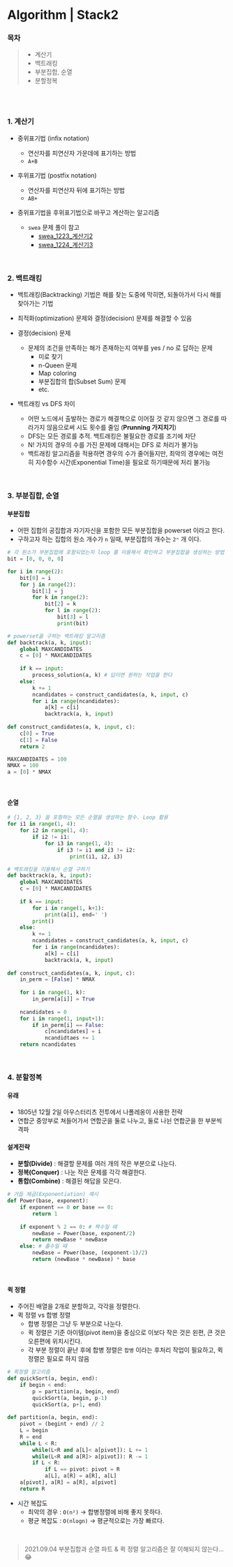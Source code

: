 # Algorithm | Stack2

### 목차

> - 계산기
> - 백트래킹
> - 부분집합, 순열
> - 분할정복

</br></br>

### 1. 계산기

- 중위표기법 (infix notation)
  - 연산자를 피연산자 가운데에 표기하는 방법
  - `A+B`
- 후위표기법 (postfix notation)
  - 연산자를 피연산자 뒤에 표기하는 방법
  - `AB+`

- 중위표기법을 후위표기법으로 바꾸고 계산하는 알고리즘
  - `swea` 문제 풀이 참고
    - [swea_1223_계산기2](https://github.com/dudqo225/TIL/tree/master/algorithm/swea/1223_%EA%B3%84%EC%82%B0%EA%B8%B02)
    - [swea_1224_계산기3](https://github.com/dudqo225/TIL/tree/master/algorithm/swea/1224_%EA%B3%84%EC%82%B0%EA%B8%B03)

<br>

### 2. 백트래킹

- 백트래킹(Backtracking) 기법은 해를 찾는 도중에 막히면, 되돌아가서 다시 해를 찾아가는 기법
- 최적화(optimization) 문제와 결정(decision) 문제를 해결할 수 있음
- 결정(decision) 문제
  - 문제의 조건을 만족하는 해가 존재하는지 여부를 yes / no 로 답하는 문제
    - 미로 찾기
    - n-Queen 문제
    - Map coloring
    - 부분집합의 합(Subset Sum) 문제
    - etc.

- 백트래킹 vs DFS 차이
  - 어떤 노드에서 출발하는 경로가 해결책으로 이어질 것 같지 않으면 그 경로를 따라가지 않음으로써 시도 횟수를 줄임 (**Prunning 가지치기**)
  - DFS는 모든 경로를 추적. 백트래킹은 불필요한 경로를 조기에 차단
  - N! 가지의 경우의 수를 가진 문제에 대해서는 DFS 로 처리가 불가능
  - 백트래킹 알고리즘을 적용하면 경우의 수가 줄어들지만, 최악의 경우에는 여전히 지수함수 시간(Exponential Time)을 필요로 하기때문에 처리 불가능

<br>

### 3. 부분집합, 순열

#### 부분집합

- 어떤 집합의 공집합과 자기자신을 포함한 모든 부분집합을 powerset 이라고 한다.
- 구하고자 하는 집합의 원소 개수가 `n` 일때, 부분집합의 개수는 `2ⁿ` 개 이다.

```python
# 각 원소가 부분집합에 포함되었는지 loop 를 이용해서 확인하고 부분집합을 생성하는 방법
bit = [0, 0, 0, 0]

for i in range(2):
    bit[0] = i
    for j in range(2):
        bit[1] = j
        for k in range(2):
            bit[2] = k
            for l in range(2):
                bit[3] = l
                print(bit)
```

```python
# powerset을 구하는 백트래킹 알고리즘
def backtrack(a, k, input):
    global MAXCANDIDATES
    c = [0] * MAXCANDIDATES
    
    if k == input:
        process_solution(a, k) # 답이면 원하는 작업을 한다
    else:
        k += 1
        ncandidates = construct_candidates(a, k, input, c)
        for i in range(ncandidates):
            a[k] = c[i]
            backtrack(a, k, input)
            
def construct_candidates(a, k, input, c):
    c[0] = True
    c[1] = False
    return 2

MAXCANDIDATES = 100
NMAX = 100
a = [0] * NMAX
```

<br>

#### 순열

```python
# {1, 2, 3} 을 포함하는 모든 순열을 생성하는 함수. Loop 활용
for i1 in range(1, 4):
    for i2 in range(1, 4):
        if i2 != i1:
            for i3 in range(1, 4):
                if i3 != i1 and i3 != i2:
                    print(i1, i2, i3)
```

```python
# 백트래킹을 이용해서 순열 구하기
def backtrack(a, k, input):
    global MAXCANDIDATES
    c = [0] * MAXCANDIDATES
    
    if k == input:
        for i in range(1, k+1):
            print(a[i], end=' ')
        print()
    else:
        k += 1
        ncandidates = construct_candidates(a, k, input, c)
        for i in range(ncandidates):
            a[k] = c[i]
            backtrack(a, k, input)
            
def construct_candidates(a, k, input, c):
    in_perm = [False] * NMAX
    
    for i in range(1, k):
        in_perm[a[i]] = True
    
    ncandidates = 0
    for i in range(1, input+1):
        if in_perm[i] == False:
            c[ncandidates] = i
            ncandidtaes += 1
    return ncandidates
```

<br>

### 4. 분할정복

#### 유래

- 1805년 12월 2일 아우스터리츠 전투에서 나폴레옹이 사용한 전략
- 연합군 중앙부로 쳐들어가서 연합군을 둘로 나누고, 둘로 나뉜 연합군을 한 부분씩 격파

#### 설계전략

- **분할(Divide)** : 해결할 문제를 여러 개의 작은 부분으로 나눈다.
- **정복(Conquer)** : 나눈 작은 문제를 각각 해결한다.
- **통합(Combine)** : 해결된 해답을 모은다.

```python
# 거듭 제곱(Exponentiation) 예시
def Power(base, exponent):
    if exponent == 0 or base == 0:
        return 1
    
    if exponent % 2 == 0: # 짝수일 때
        newBase = Power(base, exponent/2)
        return newBase * newBase
   	else: # 홀수일 때
        newBase = Power(base, (exponent-1)/2)
        return (newBase * newBase) * base
```

<br>

#### 퀵 정렬

- 주어진 배열을 2개로 분할하고, 각각을 정렬한다.
- 퀵 정렬 vs 합병 정렬
  - 합병 정렬은 그냥 두 부분으로 나눈다.
  - 퀵 정렬은 기준 아이템(pivot item)을 중심으로 이보다 작은 것은 왼편, 큰 것은 오른편에 위치시킨다.
  - 각 부분 정렬이 끝난 후에 합병 정렬은 `합병` 이라는 후처리 작업이 필요하고, 퀵 정렬은 필요로 하지 않음

```python
# 퀵정렬 알고리즘
def quickSort(a, begin, end):
    if begin < end:
        p = partition(a, begin, end)
        quickSort(a, begin, p-1)
        quickSort(a, p+1, end)
        
def partition(a, begin, end):
    pivot = (begint + end) // 2
    L = begin
    R = end
    while L < R:
        while(L<R and a[L]< a[pivot]): L += 1
        while(L<R and a[R]> a[pivot]): R -= 1
        if L < R:
            if L == pivot: pivot = R
            a[L], a[R] = a[R], a[L]
   	a[pivot], a[R] = a[R], a[pivot]
    return R
```

- 시간 복잡도
  - 최악의 경우 : `O(n²)` → 합병정렬에 비해 좋지 못하다.
  - 평균 복잡도 : `O(nlogn)` → 평균적으로는 가장 빠르다.

<br>

> 2021.09.04 부분집합과 순열 파트 & 퀵 정렬 알고리즘은 잘 이해되지 않는다...😂